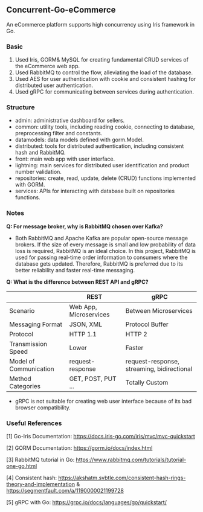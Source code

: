 ## Concurrent-Go-eCommerce
An eCommerce platform supports high concurrency using Iris framework in Go.

### Basic
1. Used Iris, GORM& MySQL for creating fundamental CRUD services of the eCommerce web app.
2. Used RabbitMQ to control the flow, alleviating the load of the database.
3. Used AES for user authentication with cookie and consistent hashing for distributed user authentication.
4. Used gRPC for communicating between services during authentication.

### Structure
- admin: administrative dashboard for sellers.
- common: utility tools, including reading cookie, connecting to database, preprocessing filter and constants.
- datamodels: data models defined with gorm.Model.
- distributed: tools for distributed authentication, including consistent hash and RabbitMQ.
- front: main web app with user interface.
- lightning: main services for distributed user identification and product number validation.
- repositories: create, read, update, delete (CRUD) functions implemented with GORM.
- services: APIs for interacting with database built on repositories functions.

### Notes

**Q: For message broker, why is RabbitMQ chosen over Kafka?**

- Both RabbitMQ and Apache Kafka are popular open-source message brokers. If the size of every message is small and low probability of data loss is required, RabbitMQ is an ideal choice. In this project, RabbitMQ is used for passing real-time order information to consumers where the database gets updated.  Therefore, RabbitMQ is preferred due to its better reliability and faster real-time messaging.

**Q: What is the difference between REST API and gRPC?**

|                        | REST                   | gRPC                                       |
| ---------------------- | ---------------------- | ------------------------------------------ |
| Scenario               | Web App, Microservices | Between Microservices                      |
| Messaging Format       | JSON, XML              | Protocol Buffer                            |
| Protocol               | HTTP 1.1               | HTTP 2                                     |
| Transmission Speed     | Lower                  | Faster                                     |
| Model of Communication | request-response       | request-response, streaming, bidirectional |
| Method Categories      | GET, POST, PUT ...     | Totally Custom                             |

* gRPC is not suitable for creating web user interface because of its bad browser compatibility.



### Useful References

[1] Go-Iris Documentation: https://docs.iris-go.com/iris/mvc/mvc-quickstart

[2] GORM Documentation: https://gorm.io/docs/index.html

[3] RabbitMQ tutorial in Go: https://www.rabbitmq.com/tutorials/tutorial-one-go.html

[4] Consistent hash: https://akshatm.svbtle.com/consistent-hash-rings-theory-and-implementation & https://segmentfault.com/a/1190000021199728

[5] gRPC with Go: https://grpc.io/docs/languages/go/quickstart/


